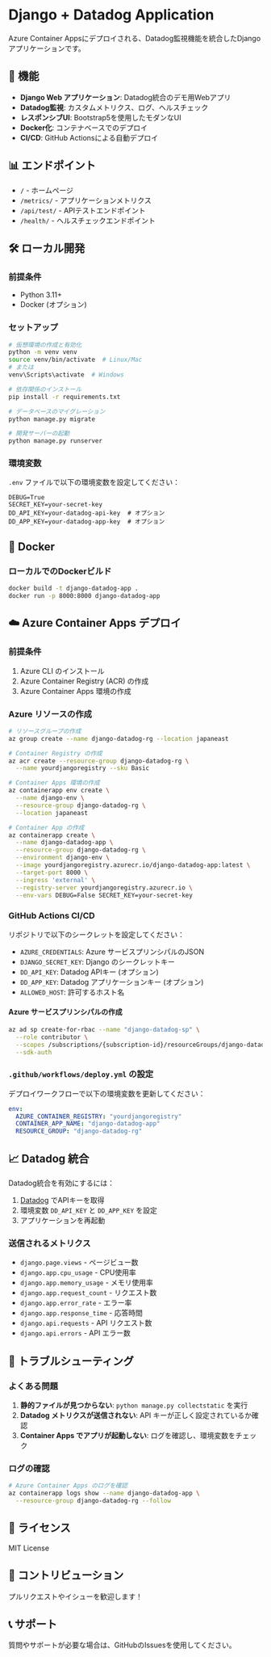 # Django + Datadog Application

Azure Container Appsにデプロイされる、Datadog監視機能を統合したDjangoアプリケーションです。

## 🚀 機能

- **Django Web アプリケーション**: Datadog統合のデモ用Webアプリ
- **Datadog監視**: カスタムメトリクス、ログ、ヘルスチェック
- **レスポンシブUI**: Bootstrap5を使用したモダンなUI
- **Docker化**: コンテナベースでのデプロイ
- **CI/CD**: GitHub Actionsによる自動デプロイ

## 📊 エンドポイント

- `/` - ホームページ
- `/metrics/` - アプリケーションメトリクス
- `/api/test/` - APIテストエンドポイント
- `/health/` - ヘルスチェックエンドポイント

## 🛠️ ローカル開発

### 前提条件

- Python 3.11+
- Docker (オプション)

### セットアップ

```bash
# 仮想環境の作成と有効化
python -m venv venv
source venv/bin/activate  # Linux/Mac
# または
venv\Scripts\activate  # Windows

# 依存関係のインストール
pip install -r requirements.txt

# データベースのマイグレーション
python manage.py migrate

# 開発サーバーの起動
python manage.py runserver
```

### 環境変数

`.env` ファイルで以下の環境変数を設定してください：

```env
DEBUG=True
SECRET_KEY=your-secret-key
DD_API_KEY=your-datadog-api-key  # オプション
DD_APP_KEY=your-datadog-app-key  # オプション
```

## 🐳 Docker

### ローカルでのDockerビルド

```bash
docker build -t django-datadog-app .
docker run -p 8000:8000 django-datadog-app
```

## ☁️ Azure Container Apps デプロイ

### 前提条件

1. Azure CLI のインストール
2. Azure Container Registry (ACR) の作成
3. Azure Container Apps 環境の作成

### Azure リソースの作成

```bash
# リソースグループの作成
az group create --name django-datadog-rg --location japaneast

# Container Registry の作成
az acr create --resource-group django-datadog-rg \
  --name yourdjangoregistry --sku Basic

# Container Apps 環境の作成
az containerapp env create \
  --name django-env \
  --resource-group django-datadog-rg \
  --location japaneast

# Container App の作成
az containerapp create \
  --name django-datadog-app \
  --resource-group django-datadog-rg \
  --environment django-env \
  --image yourdjangoregistry.azurecr.io/django-datadog-app:latest \
  --target-port 8000 \
  --ingress 'external' \
  --registry-server yourdjangoregistry.azurecr.io \
  --env-vars DEBUG=False SECRET_KEY=your-secret-key
```

### GitHub Actions CI/CD

リポジトリで以下のシークレットを設定してください：

- `AZURE_CREDENTIALS`: Azure サービスプリンシパルのJSON
- `DJANGO_SECRET_KEY`: Django のシークレットキー
- `DD_API_KEY`: Datadog APIキー (オプション)
- `DD_APP_KEY`: Datadog アプリケーションキー (オプション)
- `ALLOWED_HOST`: 許可するホスト名

#### Azure サービスプリンシパルの作成

```bash
az ad sp create-for-rbac --name "django-datadog-sp" \
  --role contributor \
  --scopes /subscriptions/{subscription-id}/resourceGroups/django-datadog-rg \
  --sdk-auth
```

### `.github/workflows/deploy.yml` の設定

デプロイワークフローで以下の環境変数を更新してください：

```yaml
env:
  AZURE_CONTAINER_REGISTRY: "yourdjangoregistry"
  CONTAINER_APP_NAME: "django-datadog-app"
  RESOURCE_GROUP: "django-datadog-rg"
```

## 📈 Datadog 統合

Datadog統合を有効にするには：

1. [Datadog](https://app.datadoghq.com/) でAPIキーを取得
2. 環境変数 `DD_API_KEY` と `DD_APP_KEY` を設定
3. アプリケーションを再起動

### 送信されるメトリクス

- `django.page.views` - ページビュー数
- `django.app.cpu_usage` - CPU使用率
- `django.app.memory_usage` - メモリ使用率
- `django.app.request_count` - リクエスト数
- `django.app.error_rate` - エラー率
- `django.app.response_time` - 応答時間
- `django.api.requests` - API リクエスト数
- `django.api.errors` - API エラー数

## 🔧 トラブルシューティング

### よくある問題

1. **静的ファイルが見つからない**: `python manage.py collectstatic` を実行
2. **Datadog メトリクスが送信されない**: API キーが正しく設定されているか確認
3. **Container Apps でアプリが起動しない**: ログを確認し、環境変数をチェック

### ログの確認

```bash
# Azure Container Apps のログを確認
az containerapp logs show --name django-datadog-app \
  --resource-group django-datadog-rg --follow
```

## 📝 ライセンス

MIT License

## 🤝 コントリビューション

プルリクエストやイシューを歓迎します！

## 📞 サポート

質問やサポートが必要な場合は、GitHubのIssuesを使用してください。
